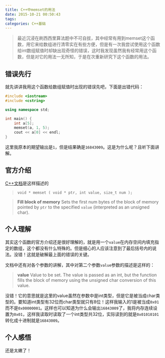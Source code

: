 ```yaml
---
title: C++中memset的用法
date: 2015-10-21 00:50:43
tags:
categories: C++基础
---
```


> 最近沉浸在刷西西里算法题中不可自拔，其中经常有用到memset这个函数，用它来给数组进行清零实在有些方便，但是有一次我尝试使用这个函数给int数组赋值时却缺出现奇怪的错误，这时我发现虽然我有经常用这个函数，但是对它的用法一无所知，于是在次重新研究下这个函数的用法。

## 错误先行

就先讲讲我用这个函数给数组赋值时出现的错误先吧，下面是出错代码：
```cpp
#include <iostream>
#include <cstring>

using namespace std;

int main() {
    int a[5];
    memset(a, 1, 5);
    cout << a[0] << endl;
}
```
这里我原本的期望输出是`1`，但是结果确是`16843009`。这是为什么呢？且听下面讲解。

## 官方介绍

[C++文档](http://www.cplusplus.com/reference/cstring/memset/?kw=memset)是这样描述的

> `void * memset ( void * ptr, int value, size_t num );`

> __Fill block of memory__
> Sets the first num bytes of the block of memory pointed by `ptr` to the specified `value` (interpreted as an unsigned char).

## 个人理解

其实这个函数的官方介绍还是很好理解的，就是用一个`value`在内存空间内填充指定的数组，这个都没有什么特殊的。但是细心的人应该注意到了最后括号内的说法。没错！这就是破解最上面的错误的关键。

文档中还有对各个参数的讲解，其中对第二个参数`value`参数的描述是这样的：

> __value__
> Value to be set. The value is passed as an int, but the function fills the block of memory using the unsigned char conversion of this value.

没错！它的意思就是这里的value虽然在参数中是int类型，但是它是被当成char类型的。要知道int类型有32位而char类型就只有8位！这样我输入的1是被当成`0x01`而不是`0x00000001`。这样也可以知道为什么会输出`16843009`了，我将内存连续设置为`0x01`，这样我读取时读取了一个int类型共32位，实际读到的就是`0x01010101`转化成十进制就是`16843009`。

## 个人感悟

还是太嫩了！

